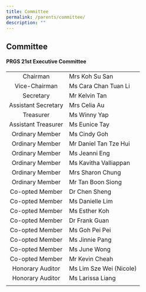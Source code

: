 ```yaml
---
title: Committee
permalink: /parents/committee/
description: ""
---
```

## Committee

#### PRGS 21st Executive Committee

|   |   |
|:-:|---|
| Chairman  | Mrs Koh Su San  |
| Vice-Chairman  | Ms Cara Chan Tuan Li  |
|  Secretary | Mr Kelvin Tan  |
| Assistant Secretary  | Mrs Celia Au |
| Treasurer  | Ms Winny Yap  |
| Assistant Treasurer  | Ms Eunice Tay  |
| Ordinary Member  | Ms Cindy Goh  |
| Ordinary Member  | Mr Daniel Tan Tze Hui  |
| Ordinary Member  | Ms Jeanni Eng  |
| Ordinary Member  | Ms Kavitha Valliappan  |
| Ordinary Member  | Mrs Sharon Chung |
| Ordinary Member  | Mr Tan Boon Siong  |
| Co-opted Member  | Dr Chen Sheng  |
| Co-opted Member  | Ms Danielle Lim  |
| Co-opted Member  | Ms Esther Koh  |
| Co-opted Member  | Dr Frank Guan  |
| Co-opted Member  | Ms Goh Pei Pei  |
| Co-opted Member  | Ms Jinnie Pang  |
| Co-opted Member  | Ms June Wong |
| Co-opted Member  | Mr Kevin Cheah  |
| Honorary Auditor  | Ms Lim Sze Wei (Nicole)  |
| Honorary Auditor  | Ms Larissa Liang  |
|   |   |